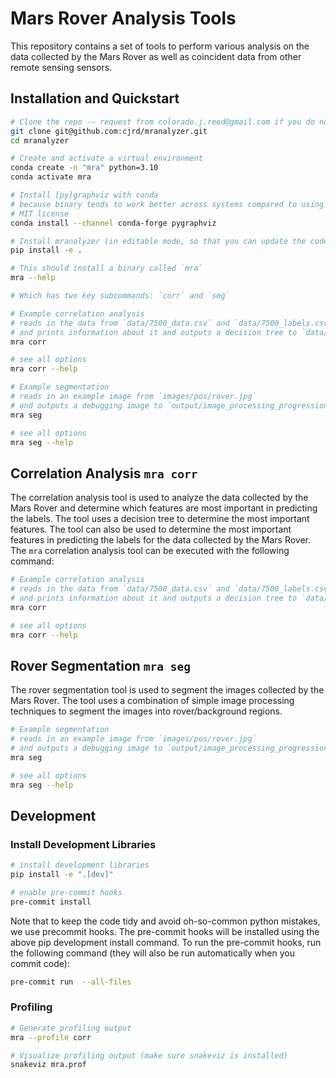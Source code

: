 # Mars Rover Analysis Tools
This repository contains a set of tools to perform various analysis on the data collected by the Mars Rover as well as coincident data from other remote sensing sensors.


## Installation and Quickstart

```bash
# Clone the repo -- request from colorado.j.reed@gmail.com if you do not have permission
git clone git@github.com:cjrd/mranalyzer.git
cd mranalyzer

# Create and activate a virtual environment
conda create -n "mra" python=3.10
conda activate mra

# Install [py]graphviz with conda
# because binary tends to work better across systems compared to using pip
# MIT license
conda install --channel conda-forge pygraphviz

# Install mranalyzer (in editable mode, so that you can update the code and have the updates propagated)
pip install -e .

# This should install a binary called `mra`
mra --help

# Which has two key subcommands: `corr` and `seg`

# Example correlation analysis
# reads in the data from `data/7500_data.csv` and `data/7500_labels.csv`
# and prints information about it and outputs a decision tree to `data/rover_data.pdf`
mra corr

# see all options
mra corr --help

# Example segmentation
# reads in an example image from `images/pos/rover.jpg`
# and outputs a debugging image to `output/image_processing_progression.png`
mra seg

# see all options
mra seg --help
```

## Correlation Analysis `mra corr`
The correlation analysis tool is used to analyze the data collected by the Mars Rover and determine which features are most important in predicting the labels. The tool uses a decision tree to determine the most important features. The tool can also be used to determine the most important features in predicting the labels for the data collected by the Mars Rover. The `mra` correlation analysis tool can be executed with the following command:

```bash
# Example correlation analysis
# reads in the data from `data/7500_data.csv` and `data/7500_labels.csv`
# and prints information about it and outputs a decision tree to `data/rover_data.pdf`
mra corr

# see all options
mra corr --help
```


## Rover Segmentation `mra seg`
The rover segmentation tool is used to segment the images collected by the Mars Rover. The tool uses a combination of simple image processing techniques to segment the images into rover/background regions.

```bash
# Example segmentation
# reads in an example image from `images/pos/rover.jpg`
# and outputs a debugging image to `output/image_processing_progression.png`
mra seg

# see all options
mra seg --help
```

## Development

### Install Development Libraries
```bash
# install development libraries
pip install -e ".[dev]"

# enable pre-commit hooks
pre-commit install
```

Note that to keep the code tidy and avoid oh-so-common python mistakes, we use precommit hooks. The pre-commit hooks will be installed using the above pip development install command. To run the pre-commit hooks, run the following command (they will also be run automatically when you commit code):
```bash
pre-commit run  --all-files
```

### Profiling
```bash
# Generate profiling output
mra --profile corr

# Visualize profiling output (make sure snakeviz is installed)
snakeviz mra.prof
```